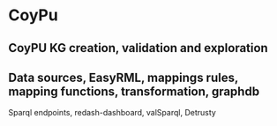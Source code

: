 # CoyPu
## CoyPU KG creation, validation and exploration
Data sources, EasyRML, mappings rules, mapping functions, transformation, graphdb
----
Sparql endpoints, redash-dashboard, valSparql, Detrusty
